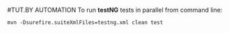 #TUT.BY AUTOMATION
To run **testNG** tests in parallel from command line:

```
mvn -Dsurefire.suiteXmlFiles=testng.xml clean test